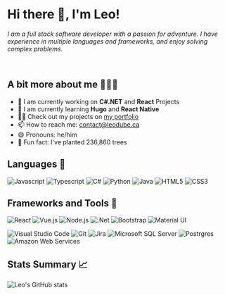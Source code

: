 # Hi there 👋, I'm Leo!
*I am a full stack software developer with a passion for adventure. I have experience in multiple languages and frameworks, and enjoy solving complex problems.*

&nbsp;
## A bit more about me 🙋🏼‍♂️
- 🔭 I am currently working on **C#.NET** and **React** Projects
- 🌱 I am currently learning **Hugo** and **React Native**
- 👨‍💻 Check out my projects on [my portfolio](https://leodube.ca/)
- 📫 How to reach me: [contact@leodube.ca](mailto:contact@leodube.ca)
- 😄 Pronouns: he/him
- 🌲 Fun fact: I've planted 236,860 trees

## Languages 🤟
<p>
<img src="https://img.icons8.com/color/35/000000/javascript--v1.png" title="Javascript"/> 
<img src="https://img.icons8.com/color/35/000000/typescript.png" title="Typescript"/>
<img src="https://img.icons8.com/color/35/000000/c-sharp-logo.png" title="C#"/>
<img src="https://img.icons8.com/color/35/000000/python.png" title="Python">
<img src="https://img.icons8.com/color/35/000000/java-coffee-cup-logo.png" title="Java"/>
<img src="https://img.icons8.com/color/35/000000/html-5--v1.png" title="HTML5"/> 
<img src="https://img.icons8.com/color/35/000000/css3.png" title="CSS3"/> 
</p>

## Frameworks and Tools 🧰
<p>
<img src="https://img.icons8.com/external-tal-revivo-color-tal-revivo/35/000000/external-react-a-javascript-library-for-building-user-interfaces-logo-color-tal-revivo.png" title="React"/>
<img src="https://img.icons8.com/color/35/000000/vue-js.png" title="Vue.js"/>
<img src="https://img.icons8.com/color/35/000000/nodejs.png" title="Node.js"/>
<img src="https://img.icons8.com/color/35/000000/net-framework.png" title=".Net"/>
<img src="https://img.icons8.com/color/35/000000/bootstrap.png" title="Bootstrap"/>
<img src="https://img.icons8.com/color/35/000000/material-ui.png" title="Material UI"/>
</p>
<p>
<img src="https://img.icons8.com/fluency/35/000000/visual-studio-code-2019.png" title="Visual Studio Code"/>
<img src="https://img.icons8.com/color/35/000000/git.png" title="Git"/> 
<img src="https://img.icons8.com/color/35/000000/jira.png" title="Jira"/>
<img src="https://img.icons8.com/color/35/000000/microsoft-sql-server.png" title="Microsoft SQL Server"/>
<img src="https://img.icons8.com/color/35/000000/postgreesql.png" title="Postrgres"/>
<img src="https://img.icons8.com/color/35/000000/amazon-web-services.png" title="Amazon Web Services"/>
</p>

## Stats Summary 📈
![Leo's GitHub stats](https://github-readme-stats.vercel.app/api?username=leodube&hide=contribs&count_private=true&show_icons=true&theme=transparent)

